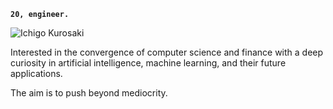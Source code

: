 **`20, engineer.`**

![Ichigo Kurosaki](https://media.giphy.com/media/JLYQnbND9gkYU/giphy.gif)

Interested in the convergence of computer science and finance with a deep curiosity in artificial intelligence, machine learning, and their future applications. 

The aim is to push beyond mediocrity.
